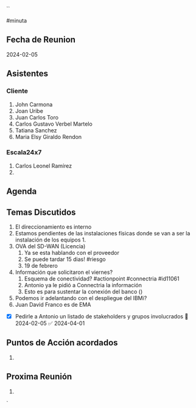 ``

#minuta
## Fecha de Reunion
2024-02-05

## Asistentes

### Cliente
1. John Carmona
2. Joan Uribe
3. Juan Carlos Toro
4. Carlos Gustavo Verbel Martelo
5. Tatiana Sanchez
6. Maria Elsy Giraldo Rendon
### Escala24x7
1. Carlos Leonel Ramírez
2. 

## Agenda

## Temas Discutidos
1. El direccionamiento es interno
2. Estamos pendientes de las instalaciones físicas donde se van a ser la instalación de los equipos
	1. 
3. OVA del SD-WAN (Licencia)
	1. Ya se esta hablando con el proveedor
	2. Se puede tardar 15 dias! #riesgo 
	3. 19 de febrero
4. Información que solicitaron el viernes?
	1. Esquema de conectividad? #actionpoint #connectria #id11061
	2. Antonio ya le pidió a Connectria la información
	3. Esto es para sustentar la conexión del banco ()
5. Podemos ir adelantando con el despliegue del IBMi?
6. Juan David Franco es de EMA

- [x] Pedirle a Antonio un listado de stakeholders y grupos involucrados 📅 2024-02-05 ✅ 2024-04-01



## Puntos de Acción acordados
1. 

## Proxima Reunión
1.  

`